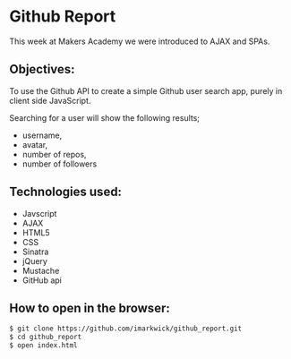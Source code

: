 # Github Report

This week at Makers Academy we were introduced to AJAX and SPAs.

## Objectives:

To use the Github API to create a simple Github user search app, purely in client side JavaScript. 

Searching for a user will show the following results; 
- username, 
- avatar, 
- number of repos, 
- number of followers

## Technologies used:

* Javscript
* AJAX
* HTML5
* CSS
* Sinatra
* jQuery
* Mustache
* GitHub api

## How to open in the browser:

```sh
$ git clone https://github.com/imarkwick/github_report.git
$ cd github_report
$ open index.html
```